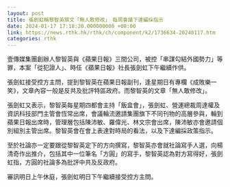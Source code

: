 ```yaml
---
layout: post
title: 張劍虹稱黎智英撰文「無人敢修改」　每周會議下達編採指示
date: 2024-01-17 17:18:20.000000000 +08:00
link: https://news.rthk.hk/rthk/ch/component/k2/1736634-20240117.htm
categories: rthk
---
```


壹傳媒集團創辦人黎智英與《蘋果日報》三間公司，被控「串謀勾結外國勢力」等罪，本案「從犯證人」、時任《蘋果日報》社長張劍虹下午繼續作供。

張劍虹接受控方主問，提到黎智英在蘋果日報副刊，逢星期日有專欄《成敗樂一笑》，文章內容一般是反共及批評特區政府。而黎智英的文章「無人敢修改」。

張劍虹又表示，黎智英每星期四都會主持「飯盒會」，張劍虹、營運總裁周達權及資訊科技部門主管會恆常出席，會議輪流邀請集團旗下不同刊物的高層參與，輪到蘋果日報出席時，管理層包括陳沛敏、羅偉光、林文宗會出席，陳沛敏亦會邀請個別組別主管出席。黎智英會在會上表達對時局的看法，以及下達編採政策指示。

至於社論亦一定要跟從黎智英定下的方向撰寫，黎智英亦會就社論寫手人選，向楊清奇作出推介，包括其中一位筆名「方圓」的寫手，黎智英認為對方寫得好，張劍虹指，方圓的社論多為批評中共及反政府。

審訊明日上午休庭，張劍虹明日下午繼續接受控方主問。
